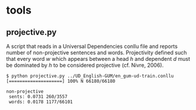 # tools

## projective.py
A script that reads in a Universal Dependencies conllu file and reports number of non-projective sentences and words. Projectivity defined such that every word *w* which appears between a head *h* and dependent *d* must be dominated by *h* to be considered projective (cf. Nivre, 2006).

```
$ python projective.py ../UD_English-GUM/en_gum-ud-train.conllu
[====================] 100% N 66180/66180

non-projective
 sents: 0.0731 260/3557
 words: 0.0178 1177/66101
```
